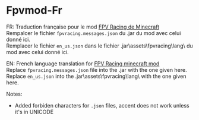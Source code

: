 # Fpvmod-Fr

FR:
Traduction française pour le mod [FPV Racing de Minecraft](https://github.com/ethanejohnsons/FPV-Racing-Mod-Fabric)<br/>
Rempalcer le fichier `fpvracing.messages.json` du .jar du mod avec celui donné ici.<br/>
Remplacer le fichier `en_us.json` dans le fichier .jar\assets\fpvracing\lang\ du mod avec celui donné ici.<br/>


EN:
French language translation for [FPV Racing minecraft mod](https://github.com/ethanejohnsons/FPV-Racing-Mod-Fabric)<br/>
Replace `fpvracing.messages.json` file into the .jar with the one given here.<br/>
Replace `en_us.json` into the .jar\assets\fpvracing\lang\ with the one given here.<br/>


Notes:
- Added forbiden characters for `.json` files, accent does not work unless it's in UNICODE
